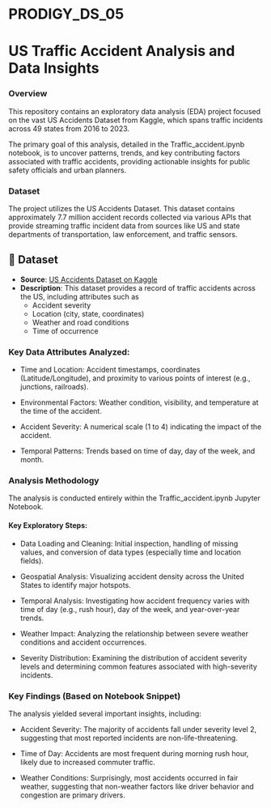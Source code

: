 # PRODIGY_DS_05

# US Traffic Accident Analysis and Data Insights

### Overview

This repository contains an exploratory data analysis (EDA) project focused on the vast US Accidents Dataset from Kaggle, which spans traffic incidents across 49 states from 2016 to 2023.

The primary goal of this analysis, detailed in the Traffic_accident.ipynb notebook, is to uncover patterns, trends, and key contributing factors associated with traffic accidents, providing actionable insights for public safety officials and urban planners.


### Dataset

The project utilizes the US Accidents Dataset. This dataset contains approximately 7.7 million accident records collected via various APIs that provide streaming traffic incident data from sources like US and state departments of transportation, law enforcement, and traffic sensors.

## 📂 Dataset
- **Source**: [US Accidents Dataset on Kaggle](https://www.kaggle.com/datasets/sobhanmoosavi/us-accidents)  
- **Description**: This dataset provides a record of traffic accidents across the US, including attributes such as  
  - Accident severity  
  - Location (city, state, coordinates)  
  - Weather and road conditions  
  - Time of occurrence   

### Key Data Attributes Analyzed:

- Time and Location: Accident timestamps, coordinates (Latitude/Longitude), and proximity to various points of interest (e.g., junctions, railroads).

- Environmental Factors: Weather condition, visibility, and temperature at the time of the accident.

- Accident Severity: A numerical scale (1 to 4) indicating the impact of the accident.

- Temporal Patterns: Trends based on time of day, day of the week, and month.


### Analysis Methodology

The analysis is conducted entirely within the Traffic_accident.ipynb Jupyter Notebook.


#### Key Exploratory Steps:

* Data Loading and Cleaning: Initial inspection, handling of missing values, and conversion of data types (especially time and location fields).

* Geospatial Analysis: Visualizing accident density across the United States to identify major hotspots.

* Temporal Analysis: Investigating how accident frequency varies with time of day (e.g., rush hour), day of the week, and year-over-year trends.

* Weather Impact: Analyzing the relationship between severe weather conditions and accident occurrences.

* Severity Distribution: Examining the distribution of accident severity levels and determining common features associated with high-severity incidents.


### Key Findings (Based on Notebook Snippet)

The analysis yielded several important insights, including:

  * Accident Severity: The majority of accidents fall under severity level 2, suggesting that most reported incidents are non-life-threatening.

  * Time of Day: Accidents are most frequent during morning rush hour, likely due to increased commuter traffic.

  * Weather Conditions: Surprisingly, most accidents occurred in fair weather, suggesting that non-weather factors like driver behavior and congestion are primary drivers.
